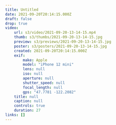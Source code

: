```yaml
---
title: Untitled
date: 2021-09-20T20:14:15.000Z
draft: false
drop: true
video:
    url: s3/video/2021-09-20-13-14-15.mp4
    thumb: s3/thumbs/2021-09-20-13-14-15.jpg
    preview: s3/previews/2021-09-20-13-14-15.jpg
    poster: s3/posters/2021-09-20-13-14-15.jpg
    created: 2021-09-20T20:14:15.000Z
    exif:
        make: Apple
        model: "iPhone 12 mini"
        lens: null
        iso: null
        aperture: null
        shutter_speed: null
        focal_length: null
        gps: "47.7781 -122.2082"
    title: null
    caption: null
    controls: true
    duration: 27
links: []
---
```

